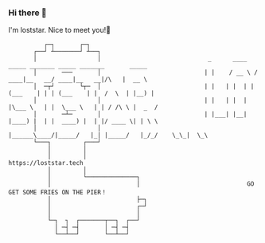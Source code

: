 ### Hi there 👋

I'm loststar. Nice to meet you!🍻


```
          ┌─┐       ┌─┐
       ┌──┘ ┴───────┘ ┴──┐
       │                 │                              _      ____   _____ _______ _____ _______       _____  
       │       ───       │                             | |    / __ \ / ____|__   __/ ____|__   __|/\   |  __ \ 
       │  ─┬┘       └┬─  │                             | |   | |  | | (___    | | | (___    | |  /  \  | |__) |
       │                 │                             | |   | |  | |\___ \   | |  \___ \   | | / /\ \ |  _  / 
       │       ─┴─       │                             | |___| |__| |____) |  | |  ____) |  | |/ ____ \| | \ \ 
       │                 │                             |______\____/|_____/   |_| |_____/   |_/_/    \_\_|  \_\
       └───┐         ┌───┘
           │         │
           │         │                                                https://loststar.tech
           │         │
           │         └──────────────┐
           │                        │                              GO GET SOME FRIES ON THE PIER！
           │                        ├─┐
           │                        ┌─┘    
           │                        │
           └─┐  ┐  ┌───────┬──┐  ┌──┘         
             │ ─┤ ─┤       │ ─┤ ─┤         
             └──┴──┘       └──┴──┘ 

```

<!--
**loststar/loststar** is a ✨ _special_ ✨ repository because its `README.md` (this file) appears on your GitHub profile.

Here are some ideas to get you started:

- 🔭 I’m currently working on ...
- 🌱 I’m currently learning ...
- 👯 I’m looking to collaborate on ...
- 🤔 I’m looking for help with ...
- 💬 Ask me about ...
- 📫 How to reach me: ...
- 😄 Pronouns: ...
- ⚡ Fun fact: ...
-->


